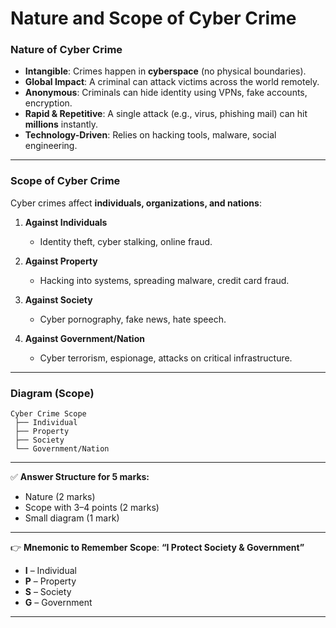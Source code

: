 

# **Nature and Scope of Cyber Crime**

### **Nature of Cyber Crime**

* **Intangible**: Crimes happen in **cyberspace** (no physical boundaries).
* **Global Impact**: A criminal can attack victims across the world remotely.
* **Anonymous**: Criminals can hide identity using VPNs, fake accounts, encryption.
* **Rapid & Repetitive**: A single attack (e.g., virus, phishing mail) can hit **millions** instantly.
* **Technology-Driven**: Relies on hacking tools, malware, social engineering.

---

### **Scope of Cyber Crime**

Cyber crimes affect **individuals, organizations, and nations**:

1. **Against Individuals**

   * Identity theft, cyber stalking, online fraud.

2. **Against Property**

   * Hacking into systems, spreading malware, credit card fraud.

3. **Against Society**

   * Cyber pornography, fake news, hate speech.

4. **Against Government/Nation**

   * Cyber terrorism, espionage, attacks on critical infrastructure.

---

### **Diagram (Scope)**

```
Cyber Crime Scope
 ├── Individual
 ├── Property
 ├── Society
 └── Government/Nation
```

---

✅ **Answer Structure for 5 marks:**

* Nature (2 marks)
* Scope with 3–4 points (2 marks)
* Small diagram (1 mark)

---

👉 **Mnemonic to Remember Scope**: **“I Protect Society & Government”**

* **I** – Individual
* **P** – Property
* **S** – Society
* **G** – Government

---
